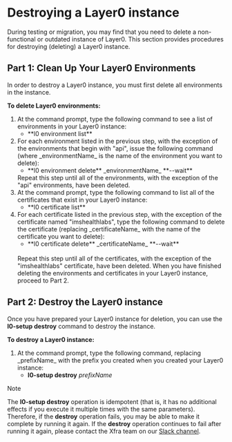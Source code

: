 # Destroying a Layer0 instance

During testing or migration, you may find that you need to delete a non-functional or outdated instance of Layer0. This section provides procedures for destroying (deleting) a Layer0 instance.

## Part 1: Clean Up Your Layer0 Environments
In order to destroy a Layer0 instance, you must first delete all environments in the instance.

**To delete Layer0 environments:**
<ol>
  <li>At the command prompt, type the following command to see a list of environments in your Layer0 instance:
    <ul>
      <li class="command">**l0 environment list**</li>
    </ul>

  <li>For each environment listed in the previous step, with the exception of the environments that begin with "api", issue the following command (where _environmentName_ is the name of the environment you want to delete):
    <ul>
      <li class="command">**l0 environment delete** _environmentName_ **--wait**</li>
    </ul>
  Repeat this step until all of the environments, with the exception of the "api" environments, have been deleted.</li>

  <li>At the command prompt, type the following command to list all of the certificates that exist in your Layer0 instance:
    <ul>
      <li class="command">**l0 certificate list**</li>
    </ul>
  </li>
  <li>For each certificate listed in the previous step, with the exception of the certificate named "imshealthlabs", type the following command to delete the certificate (replacing _certificateName_ with the name of the certificate you want to delete):
    <ul>
      <li class="command">**l0 certificate delete** _certificateName_ **--wait**</li>
    </ul><br />
    Repeat this step until all of the certificates, with the exception of the "imshealthlabs" certificate, have been deleted. When you have finished deleting the environments and certificates in your Layer0 instance, proceed to Part 2.
  </li>
</ol>

## Part 2: Destroy the Layer0 instance

Once you have prepared your Layer0 instance for deletion, you can use the **l0-setup destroy** command to destroy the instance.

**To destroy a Layer0 instance:**

<ol>

  <li>At the command prompt, type the following command, replacing _prefixName_ with the prefix you created when you created your Layer0 instance:
    <ul>
      <li class="command"><strong>l0-setup destroy</strong> <em>prefixName</em></li>
    </ul>
  </li>
</ol>
<div class="admonition note">
  <p class="admonition-title">Note</p>
  <p>The <strong>l0-setup destroy</strong> operation is idempotent (that is, it has no additional effects if you execute it multiple times with the same parameters). Therefore, if the <strong>destroy</strong> operation fails, you may be able to make it complete by running it again. If the <strong>destroy</strong> operation continues to fail after running it again, please contact the Xfra team on our <a href="https://ims-dev.slack.com/messages/xfra/" class="note">Slack channel</a>.</p>    
</div>
